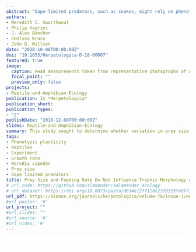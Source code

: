 ```yaml
---
abstract: "Gape-limited predators, such as snakes, might rely on phenotypic plasticity to cope with variation in prey size, but experimental studies have found mixed evidence for plasticity in snake head morphology. Our study sought to determine whether variation in prey size and feeding rate induce head size plasticity in Northern Water Snakes (Nerodia sipedon). We avoided limitations of previous studies by growing all neonates to a consistent final size (400 mm snout–vent length [SVL]), and uncoupling feeding rate and prey size as potential factors influencing head size through four feeding treatments: big–fast (one large prey item every week), big–slow (one large prey item every other week), small–fast (two small prey items every week), and small–slow (one small prey item every week). Snakes in fast treatments grew faster than snakes in slow treatments, but there were no strong effects of feeding rate or prey size treatments on multiple head size metrics. Females grew faster than males, however, and had longer jaw lengths at 400 mm SVL than did males. Unlike previous studies, our results do not support the presence of phenotypic plasticity in head size in N. sipedon, indicating that head size plasticity in snakes can be species and context specific."
authors:
- Meredith C. Swarthwout
- Philip Vogrinc
- J. Alex Baecher
- CHelsea Kross
- John D. Willson
date: "2020-10-08T00:00:00Z"
doi: "10.1655/Herpetologica-D-18-00007"
featured: true
image:
  caption: Head measurements taken from representative photographs of a juvenile Northern Water Snake (Nerodia sipedon).
  focal_point: ""
  preview_only: false
projects:
- Reptile-and-Amphibian-Ecology
publication: In *Herpetologica*
publication_short:
publication_types:
- "2"
publishDate: "2018-12-08T00:00:00Z"
slides: Reptile-and-Amphibian-Ecology
summary: This study sought to determine whether variation in prey size and feeding rate induce head size plasticity in Northern Water Snakes (Nerodia sipedon)
tags:
- Phenotypic plasticity
- Reptiles
- Experiment
- Growth rate
- Nerodia sipedon
- Prey size
- Gape limited predators
title: Prey Size and Feeding Rate Do Not Influence Trophic Morphology of Juvenile Water Snakes (Nerodia sipedon)
# url_code: https://github.com/slamander/salamander_ecology
# url_dataset: https://doi.org/10.6073/pasta/d834e12ff12dc23d9319fa9f73e40306
url_pdf: https://bioone.org/journals/herpetologica/volume-76/issue-1/Herpetologica-D-18-00007/Prey-Size-and-Feeding-Rate-Do-Not-Influence-Trophic-Morphology/10.1655/Herpetologica-D-18-00007.full
#url_poster: '#'
url_project: ""
#url_slides: ""
#url_source: '#'
#url_video: '#'
---
```


<html>
  <style>
    section {
        background: white;
        color: black;
        border-radius: 1em;
        padding: 1em;
        left: 50% }
    #inner {
        display: inline-block;
        display: flex;
        align-items: center;
        justify-content: center }
  </style>
  <section>
    <div id="inner">
      <script type='text/javascript' src='https://d1bxh8uas1mnw7.cloudfront.net/assets/embed.js'></script>
        <span style="float:left"; 
          class="__dimensions_badge_embed__" 
          data-doi="10.1655/Herpetologica-D-18-00007" 
          data-hide-zero-citations="true" 
          data-legend="always">
        </span>
      <script async src="https://badge.dimensions.ai/badge.js" charset="utf-8"></script>
        <div  style="float:right"; 
          data-link-target="_blank" 
          data-badge-details="right" 
          data-badge-type="medium-donut"
          data-doi="10.1655/Herpetologica-D-18-00007"   
          data-condensed="true" 
          data-hide-no-mentions="true" 
          class="altmetric-embed">
        </div>
  </section>
